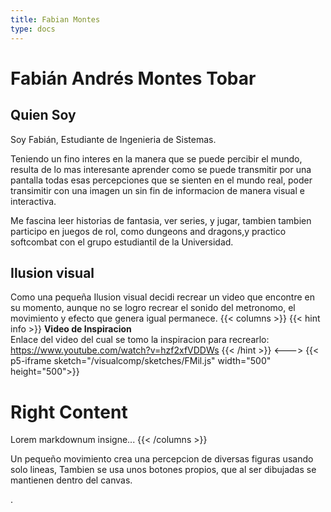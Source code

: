 ```yaml
---
title: Fabian Montes
type: docs
---
```


# Fabián Andrés Montes Tobar

## Quien Soy
Soy Fabián, Estudiante de Ingenieria de Sistemas.

Teniendo un fino interes en la manera que se puede percibir el mundo, resulta de lo mas interesante aprender como se puede transmitir por una pantalla todas esas percepciones que se sienten en el mundo real, poder transimitir con una imagen un sin fin de informacion de manera visual e interactiva.

Me fascina leer historias de fantasia, ver series, y jugar, tambien tambien participo en juegos de rol, como dungeons and dragons,y practico softcombat con el grupo estudiantil de la Universidad.

## Ilusion visual
Como una pequeña Ilusion visual decidi recrear un video que encontre en su momento, aunque no se logro recrear el sonido del metronomo, el movimiento y efecto que genera igual permanece. 
{{< columns >}} <!-- begin columns block -->
{{< hint info >}}
**Video de Inspiracion**  
Enlace del video del cual se tomo la inspiracion para recrearlo: https://www.youtube.com/watch?v=hzf2xfVDDWs
{{< /hint >}}
<---> <!-- magic separator, between columns -->
{{< p5-iframe sketch="/visualcomp/sketches/FMil.js" width="500" height="500">}}
# Right Content
Lorem markdownum insigne...
{{< /columns >}}






Un pequeño movimiento crea una percepcion de diversas figuras usando solo lineas,
Tambien se usa unos botones propios, que al ser dibujadas se mantienen dentro del canvas.


.